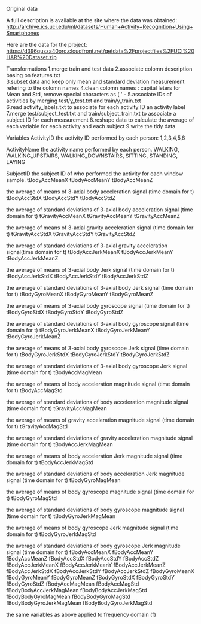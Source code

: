 Original data

A full description is available at the site where the data was obtained: 
http://archive.ics.uci.edu/ml/datasets/Human+Activity+Recognition+Using+Smartphones 

Here are the data for the project: 
https://d396qusza40orc.cloudfront.net/getdata%2Fprojectfiles%2FUCI%20HAR%20Dataset.zip 

Transformations
1.merge train and test data
2.associate colomn description basing on  features.txt  
3.subset data and keep only mean and standard deviation measurement refering to the colomn names
4.clean colomn names : capital leters for Mean and Std, remove special characters as ( ' -
5.associate IDs of activities by merging  test/y_test.txt  and  train/y_train.txt  
6.read  activity_labels.txt  to associate for each activity ID an activity label
7.merge  test/subject_test.txt  and  train/subject_train.txt  to associate a subject ID for each measurement
8.reshape data to calculate the average of each variable for each activity and each subject
9.write the tidy data

Variables
ActivityID 
the activity ID performed by each person: 1,2,3,4,5,6 

ActivityName 
the activity name performed by each person. WALKING, WALKING_UPSTAIRS, WALKING_DOWNSTAIRS, SITTING, STANDING, LAYING

SubjectID 
the subject ID of who performed the activity for each window sample.
tBodyAccMeanX
tBodyAccMeanY
tBodyAccMeanZ

the average of means of 3-axial body acceleration signal (time domain for t) 
tBodyAccStdX
tBodyAccStdY
tBodyAccStdZ

the average of standard deviations of 3-axial body acceleration signal (time domain for t) 
tGravityAccMeanX
tGravityAccMeanY
tGravityAccMeanZ

the average of means of 3-axial gravity acceleration signal (time domain for t) 
tGravityAccStdX
tGravityAccStdY tGravityAccStdZ

the average of standard deviations of 3-axial gravity acceleration signal(time domain for t) 
tBodyAccJerkMeanX
tBodyAccJerkMeanY
tBodyAccJerkMeanZ

the average of means of 3-axial body Jerk signal (time domain for t) 
tBodyAccJerkStdX
tBodyAccJerkStdY
tBodyAccJerkStdZ

the average of standard deviations of 3-axial body Jerk signal (time domain for t) 
tBodyGyroMeanX
tBodyGyroMeanY
tBodyGyroMeanZ

the average of means of 3-axial body gyroscope signal (time domain for t) 
tBodyGyroStdX
tBodyGyroStdY
tBodyGyroStdZ

the average of standard deviations of 3-axial body gyroscope signal (time domain for t)
tBodyGyroJerkMeanX
tBodyGyroJerkMeanY
tBodyGyroJerkMeanZ

the average of means of 3-axial body gyroscope Jerk signal (time domain for t)
tBodyGyroJerkStdX
tBodyGyroJerkStdY
tBodyGyroJerkStdZ

the average of standard deviations of 3-axial body gyroscope Jerk signal (time domain for t)
tBodyAccMagMean

the average of means of body acceleration magnitude signal (time domain for t)
tBodyAccMagStd

the average of standard deviations of body acceleration magnitude signal (time domain for t)
tGravityAccMagMean

the average of means of gravity acceleration magnitude signal (time domain for t)
tGravityAccMagStd

the average of standard deviations of gravity acceleration magnitude signal (time domain for t)
tBodyAccJerkMagMean

the average of means of body acceleration Jerk magnitude signal (time domain for t)
tBodyAccJerkMagStd

the average of standard deviations of body acceleration Jerk magnitude signal (time domain for t)
tBodyGyroMagMean

the average of means of body gyroscope magnitude signal (time domain for t)
tBodyGyroMagStd

the average of standard deviations of body gyroscope magnitude signal (time domain for t)
tBodyGyroJerkMagMean

the average of means of body gyroscope Jerk magnitude signal (time domain for t)
tBodyGyroJerkMagStd

the average of standard deviations of body gyroscope Jerk magnitude signal (time domain for t)
fBodyAccMeanX
fBodyAccMeanY
fBodyAccMeanZ
fBodyAccStdX
fBodyAccStdY
fBodyAccStdZ
fBodyAccJerkMeanX
fBodyAccJerkMeanY
fBodyAccJerkMeanZ
fBodyAccJerkStdX
fBodyAccJerkStdY
fBodyAccJerkStdZ
fBodyGyroMeanX
fBodyGyroMeanY
fBodyGyroMeanZ
fBodyGyroStdX
fBodyGyroStdY
fBodyGyroStdZ
fBodyAccMagMean
fBodyAccMagStd
fBodyBodyAccJerkMagMean
fBodyBodyAccJerkMagStd
fBodyBodyGyroMagMean
fBodyBodyGyroMagStd
fBodyBodyGyroJerkMagMean
fBodyBodyGyroJerkMagStd

the same variables as above applied to frequency domain (f)
